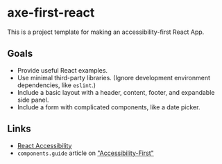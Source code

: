 # axe-first-react
This is a project template for making an accessibility-first React App.

## Goals
- Provide useful React examples.
- Use minimal third-party libraries. (Ignore development environment dependencies, like `eslint`.)
- Include a basic layout with a header, content, footer, and expandable side panel.
- Include a form with complicated components, like a date picker.

## Links
- [React Accessibility](https://reactjs.org/docs/accessibility.html)
- `components.guide` article on ["Accessibility-First"](https://components.guide/accessibility-first)
